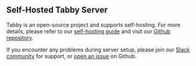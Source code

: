 ## Self-Hosted Tabby Server

Tabby is an open-source project and supports self-hosting. For more details, please refer to our [self-hosting guide](https://tabby.tabbyml.com/docs/installation/) and visit our [Github repository](https://github.com/tabbyml/tabby).

If you encounter any problems during server setup, please join our [Slack community](https://join.slack.com/t/tabbycommunity/shared_invite/zt-1xeiddizp-bciR2RtFTaJ37RBxr8VxpA) for support, or [open an issue](https://github.com/TabbyML/tabby/issues/new) on Github.
